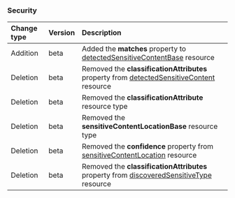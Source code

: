 ### Security

| **Change type** | **Version** | **Description** |
|:---|:---|:---|
|Addition|beta|Added the **matches** property to [detectedSensitiveContentBase](https://docs.microsoft.com/en-us/graph/api/resources/detectedSensitiveContentBase?view=graph-rest-beta) resource|
|Deletion|beta|Removed the **classificationAttributes** property from [detectedSensitiveContent](https://docs.microsoft.com/en-us/graph/api/resources/detectedSensitiveContent?view=graph-rest-beta) resource|
|Deletion|beta|Removed the **classificationAttribute** resource type|
|Deletion|beta|Removed the **sensitiveContentLocationBase** resource type|
|Deletion|beta|Removed the **confidence** property from [sensitiveContentLocation](https://docs.microsoft.com/en-us/graph/api/resources/sensitiveContentLocation?view=graph-rest-beta) resource|
|Deletion|beta|Removed the **classificationAttributes** property from [discoveredSensitiveType](https://docs.microsoft.com/en-us/graph/api/resources/discoveredSensitiveType?view=graph-rest-beta) resource|
